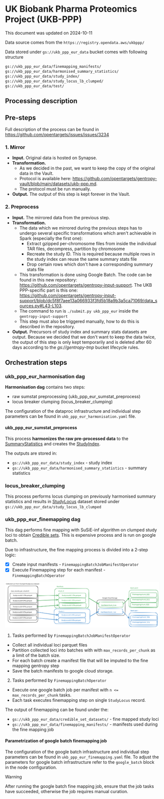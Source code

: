 # UK Biobank Pharma Proteomics Project (UKB-PPP)

This document was updated on 2024-10-11

Data source comes from the `https://registry.opendata.aws/ukbppp/`

Data stored under `gs://ukb_ppp_eur_data` bucket comes with following structure

```
gs://ukb_ppp_eur_data/finemapping_manifests/
gs://ukb_ppp_eur_data/harmonised_summary_statistics/
gs://ukb_ppp_eur_data/study_index/
gs://ukb_ppp_eur_data/study_locus_lb_clumped/
gs://ukb_ppp_eur_data/test/
```

## Processing description

## Pre-steps

Full description of the process can be found in https://github.com/opentargets/issues/issues/3234

### 1. Mirror

- **Input.** Original data is hosted on Synapse.
- **Transformation.**
  - As we decided in the past, we want to keep the copy of the original data in the Vault.
  - Protocol is available here: https://github.com/opentargets/gentropy-vault/blob/main/datasets/ukb-ppp.md.
  - The protocol must be run manually.
- **Output.** The output of this step is kept forever in the Vault.

### 2. Preprocess

- **Input.** The mirrored data from the previous step.
- **Transformation.**
  - The data which we mirrored during the previous steps has to undergo several specific transformations which aren't achievable in Spark (especially the first one):
    - Extract gzipped per-chromosome files from inside the individual TAR files, decompress, partition by chromosome
    - Recreate the study ID. This is required because multiple rows in the study index can reuse the same summary stats file
    - Drop certain rows which don't have a corresponding summary stats file
  - This transformation is done using Google Batch. The code can be found in this new repository: https://github.com/opentargets/gentropy-input-support. The UKB PPP-specific part is this one: https://github.com/opentargets/gentropy-input-support/blob/dc5f8f7aee13a066933f3fd5b18a9b3a5ca71069/data_sources.py#L43-L103.
  - The command to run is `./submit.py ukb_ppp_eur` inside the `gentropy-input-support`
  - This step must also be triggered manually, how to do this is described in the repository.
- **Output.** Precursors of study index and summary stats datasets are output. Because we decided that we don't want to keep the data twice, the output of this step is only kept temporarily and is deleted after 60 days according to the _gs://gentropy-tmp_ bucket lifecycle rules.

## Orchestration steps

### ukb_ppp_eur_harmonisation dag

**Harmonisation dag** contains two steps:

- raw sumstat preprocessing (ukb_ppp_eur_sumstat_preprocess)
- locus breaker clumping (locus_breaker_clumping)

The configuration of the dataproc infrastructure and individual step parameters can be found in `ukb_ppp_eur_harmonisation.yaml` file.

#### ukb_ppp_eur_sumstat_preprocess

This process **harmonizes the raw pre-processed data** to the [SummaryStatistics](https://opentargets.github.io/gentropy/python_api/datasets/summary_statistics/) and creates the [StudyIndex](https://opentargets.github.io/gentropy/python_api/datasets/study_index/).

The outputs are stored in:

- `gs://ukb_ppp_eur_data/study_index` - study index
- `gs://ukb_ppp_eur_data/harmonised_summary_statistics` - summary statistics

### locus_breaker_clumping

This process performs locus clumping on previously harmonised summary statistics and results in [StudyLocus](https://opentargets.github.io/gentropy/python_api/datasets/study_locus/) dataset stored under `gs://ukb_ppp_eur_data/study_locus_lb_clumped`

### ukb_ppp_eur_finemapping dag

This dag performs fine mapping with SuSiE-inf algorithm on clumped study loci to obtain [Credible sets](https://opentargets.github.io/gentropy/python_api/datasets/study_locus/). This is expensive process and is run on google batch.

Due to infrastructure, the fine mapping process is divided into a 2-step logic:

- [x] Create input manifests - `FinemappingBatchJobManifestOperator`
- [x] Execute Finemapping step for each manifest - `FinemappingBatchOperator`

![finemapping](finemapping.svg)

1. Tasks performed by `FinemappingBatchJobManifestOperator`

- Collect all individual loci parquet files
- Partition collected loci into batches with with `max_records_per_chunk` as a limit of the batch size.
- For each batch create a manifest file that will be imputed to the fine mapping gentropy step
- Save the batch manifests to google cloud storage.

2. Tasks performed by `FinemappingBatchOperator`

- Execute one google batch job per manifest with `n <= max_records_per_chunk` tasks.
- Each task executes finemapping step on single `StudyLocus` record.

The output of finemapping can be found under the:

- `gs://ukb_ppp_eur_data/credible_set_datasets/` - fine mapped study loci
- `gs://ukb_ppp_eur_data/finemapping_manifests/` - manifests used during the fine mapping job

#### Parametrization of google batch finemapping job

The configuration of the google batch infrastructure and individual step parameters can be found in `ukb_ppp_eur_finemapping.yaml` file.
To adjust the parameters for google batch infrastructure refer to the `google_batch` block in the node configuration.

> [!WARNING]
> After running the google batch fine mapping job, ensure that the job tasks have succeeded, otherwise the job requires manual curation.
